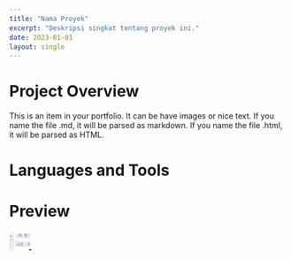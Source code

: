```yaml
---
title: "Nama Proyek"
excerpt: "Deskripsi singkat tentang proyek ini."
date: 2023-01-01
layout: single
---
```


# Project Overview
This is an item in your portfolio. It can be have images or nice text. If you name the file .md, it will be parsed as markdown. If you name the file .html, it will be parsed as HTML. 

# Languages and Tools

# Preview
<img src="/files/Dashboard.gif" width="40" height="40" />
